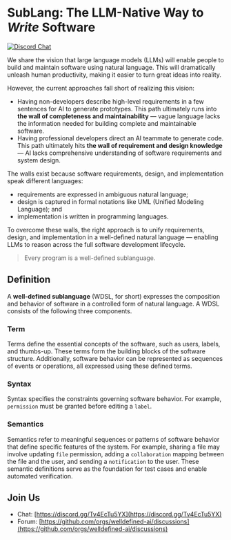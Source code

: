 # SubLang: The LLM-Native Way to _Write_ Software

[![Discord Chat](https://img.shields.io/discord/1382712250598690947?logo=discord)](https://discord.gg/Tv4EcTu5YX)

We share the vision that large language models (LLMs) will enable people to build and maintain software using natural language.
This will dramatically unleash human productivity, making it easier to turn great ideas into reality.

However, the current approaches fall short of realizing this vision:
- Having non-developers describe high-level requirements in a few sentences for AI to generate prototypes.
  This path ultimately runs into **the wall of completeness and maintainability** — vague language lacks the information needed for building complete and maintainable software.
- Having professional developers direct an AI teammate to generate code.
  This path ultimately hits **the wall of requirement and design knowledge** — AI lacks comprehensive understanding of software requirements and system design.

The walls exist because software requirements, design, and implementation speak different languages:
- requirements are expressed in ambiguous natural language;
- design is captured in formal notations like UML (Unified Modeling Language); and
- implementation is written in programming languages.

To overcome these walls, the right approach is to unify requirements, design, and implementation in a well-defined natural language — enabling LLMs to reason across the full software development lifecycle.

> Every program is a well-defined sublanguage.

## Definition

A **well-defined sublanguage** (WDSL, for short) expresses the composition and behavior of software in a controlled form of natural language.
A WDSL consists of the following three components.

### Term

Terms define the essential concepts of the software, such as users, labels, and thumbs-up.
These terms form the building blocks of the software structure.
Additionally, software behavior can be represented as sequences of events or operations, all expressed using these defined terms.

### Syntax

Syntax specifies the constraints governing software behavior.
For example, `permission` must be granted before editing a `label`.

### Semantics

Semantics refer to meaningful sequences or patterns of software behavior that define specific features of the system.
For example, sharing a file may involve updating `file` permission, adding a `collaboration` mapping between the file and the user, and sending a `notification` to the user.
These semantic definitions serve as the foundation for test cases and enable automated verification.

## Join Us
- Chat: [https://discord.gg/Tv4EcTu5YX](https://discord.gg/Tv4EcTu5YX)
- Forum: [https://github.com/orgs/welldefined-ai/discussions](https://github.com/orgs/welldefined-ai/discussions)
